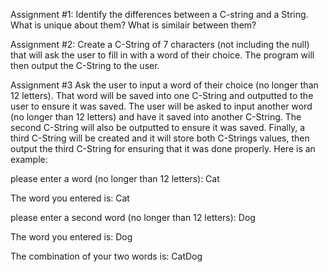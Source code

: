 Assignment #1: Identify the differences between a C-string and a String. What is unique about them?
What is similair between them?

Assignment #2: Create a C-String of 7 characters (not including the null) that will ask the user to
fill in with a word of their choice. The program will then output the C-String to the user.

Assignment #3 Ask the user to input a word of their choice (no longer than 12 letters). That word will be
saved into one C-String and outputted to the user to ensure it was saved. The user will be asked to input another
word (no longer than 12 letters) and have it saved into another C-String. The second C-String will also be outputted
to ensure it was saved. Finally, a third C-String will be created and it will store both C-Strings values, then output
the third C-String for ensuring that it was done properly. Here is an example:

please enter a word (no longer than 12 letters): Cat

The word you entered is: Cat

please enter a  second word (no longer than 12 letters): Dog

The word you entered is: Dog

The combination of your two words is: CatDog

